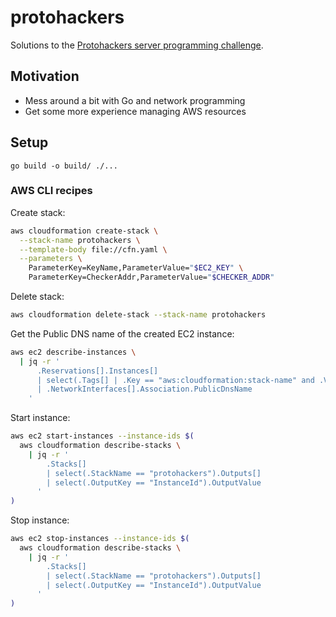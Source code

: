 # protohackers

Solutions to the [Protohackers server programming challenge](https://protohackers.com/).

## Motivation

- Mess around a bit with Go and network programming
- Get some more experience managing AWS resources

## Setup

`go build -o build/ ./...`

### AWS CLI recipes

Create stack:

```bash
aws cloudformation create-stack \
  --stack-name protohackers \
  --template-body file://cfn.yaml \
  --parameters \
    ParameterKey=KeyName,ParameterValue="$EC2_KEY" \
    ParameterKey=CheckerAddr,ParameterValue="$CHECKER_ADDR"
```

Delete stack:

```bash
aws cloudformation delete-stack --stack-name protohackers
```

Get the Public DNS name of the created EC2 instance:

```bash
aws ec2 describe-instances \
  | jq -r '
      .Reservations[].Instances[]
      | select(.Tags[] | .Key == "aws:cloudformation:stack-name" and .Value == "protohackers")
      | .NetworkInterfaces[].Association.PublicDnsName
    '
```

Start instance:

```bash
aws ec2 start-instances --instance-ids $(
  aws cloudformation describe-stacks \
    | jq -r '
        .Stacks[]
        | select(.StackName == "protohackers").Outputs[]
        | select(.OutputKey == "InstanceId").OutputValue
      '
)
```

Stop instance:

```bash
aws ec2 stop-instances --instance-ids $(
  aws cloudformation describe-stacks \
    | jq -r '
        .Stacks[]
        | select(.StackName == "protohackers").Outputs[]
        | select(.OutputKey == "InstanceId").OutputValue
      '
)
```

